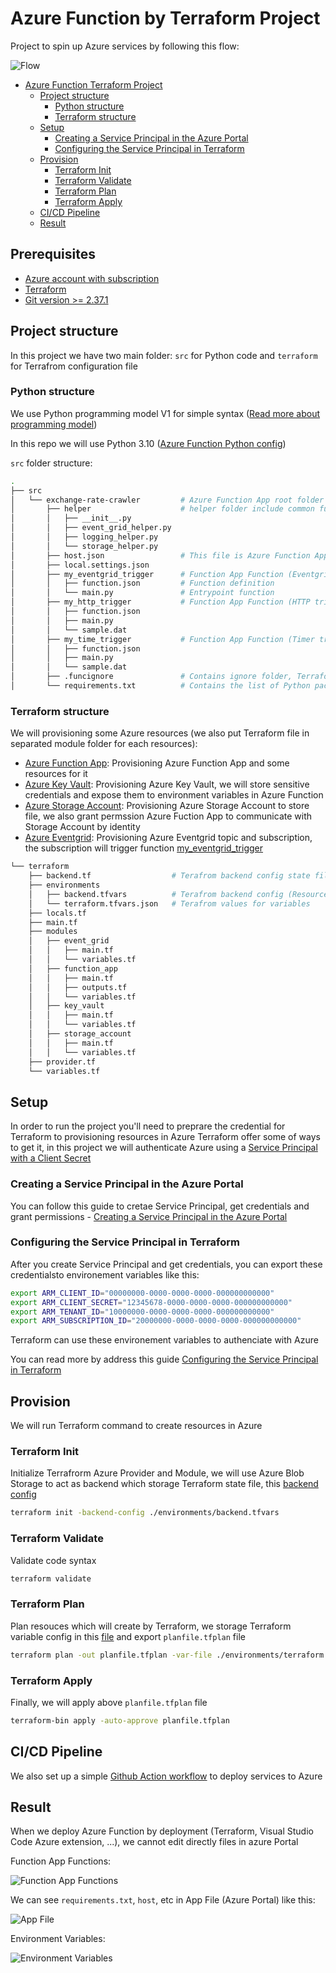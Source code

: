 # Azure Function by Terraform Project

Project to spin up Azure services by following this flow:

![Flow](./assets/flow.png)

- [Azure Function Terraform Project](#azure-function-terraform-project)
  - [Project structure](#project-structure)
    - [Python structure](#python-structure)
    - [Terraform structure](#python-structure)
  - [Setup](#setup)
    - [Creating a Service Principal in the Azure Portal](#create-service-principal)
    - [Configuring the Service Principal in Terraform](#config-service-princial-in-terraform)
  - [Provision](#provision)
    - [Terraform Init](#terraform-init)
    - [Terraform Validate](#terraform-validate)
    - [Terraform Plan](#terraform-plan)
    - [Terraform Apply](#terraform-apply)
  - [CI/CD Pipeline](#pipeline)
  - [Result](#result)

## Prerequisites

* [Azure account with subscription](https://azure.microsoft.com/en-us/free)
* [Terraform](https://developer.hashicorp.com/terraform/tutorials/aws-get-started/install-cli)
* [Git version >= 2.37.1](https://github.com/git-guides/install-git)

## Project structure

In this project we have two main folder: `src` for Python code and `terraform` for Terrafrom configuration file

### Python structure

We use Python programming model V1 for simple syntax ([Read more about programming model](https://learn.microsoft.com/en-us/azure/azure-functions/functions-reference-python?tabs=wsgi%2Capplication-level&pivots=python-mode-configuration))

In this repo we will use Python 3.10 ([Azure Function Python config](./terraform/modules/function_app/main.tf#L62))

`src` folder structure:

```bash
.
├── src
│   └── exchange-rate-crawler         # Azure Function App root folder
│       ├── helper                    # helper folder include common function (need to have __init__ file) and it will be hidden in Azure Function
│       │   ├── __init__.py
│       │   ├── event_grid_helper.py
│       │   ├── logging_helper.py
│       │   └── storage_helper.py
│       ├── host.json                 # This file is Azure Function App configuration 
│       ├── local.settings.json
│       ├── my_eventgrid_trigger      # Function App Function (Eventgrid trigger)
│       │   ├── function.json         # Function definition
│       │   └── main.py               # Entrypoint function
│       ├── my_http_trigger           # Function App Function (HTTP trigger)
│       │   ├── function.json
│       │   ├── main.py
│       │   └── sample.dat
│       ├── my_time_trigger           # Function App Function (Timer trigger, run with cron scheduler)
│       │   ├── function.json
│       │   ├── main.py
│       │   └── sample.dat
│       ├── .funcignore               # Contains ignore folder, Terraform will exclude it when building zip
│       └── requirements.txt          # Contains the list of Python packages the system installs when publishing to Azure
```

### Terraform structure

We will provisioning some Azure resources (we also put Terraform file in separated module folder for each resources):

* [Azure Function App](./terraform/modules/function_app): Provisioning Azure Function App and some resources for it
* [Azure Key Vault](./terraform/modules/key_vault): Provisioning Azure Key Vault, we will store sensitive credentials and expose them to environment variables in Azure Function
* [Azure Storage Account](./terraform/modules/storage_account): Provisioning Azure Storage Account to store file, we also grant permssion Azure Fuction App to communicate with Storage Account by identity
* [Azure Eventgrid](./terraform/modules/event_grid): Provisioning Azure Eventgrid topic and subscription, the subscription will trigger function [my_eventgrid_trigger](./src/exchange-rate-crawler/my_eventgrid_trigger)


```bash
└── terraform
    ├── backend.tf                  # Terafrom backend config state file
    ├── environments
    │   ├── backend.tfvars          # Terafrom backend config (Resource group -> Storage Account -> container)
    │   └── terraform.tfvars.json   # Terafrom values for variables
    ├── locals.tf
    ├── main.tf
    ├── modules
    │   ├── event_grid
    │   │   ├── main.tf
    │   │   └── variables.tf
    │   ├── function_app
    │   │   ├── main.tf
    │   │   ├── outputs.tf
    │   │   └── variables.tf
    │   ├── key_vault
    │   │   ├── main.tf
    │   │   └── variables.tf
    │   ├── storage_account
    │   │   ├── main.tf
    │   │   └── variables.tf
    ├── provider.tf
    └── variables.tf
```

## Setup

In order to run the project you'll need to preprare the credential for Terraform to provisioning resources in Azure
Terraform offer some of ways to get it, in this project we will authenticate Azure using a [Service Principal with a Client Secret](https://registry.terraform.io/providers/hashicorp/azurerm/latest/docs/guides/service_principal_client_secret)
 
### Creating a Service Principal in the Azure Portal

You can follow this guide to cretae Service Principal, get credentials and grant permissions - [Creating a Service Principal in the Azure Portal](https://registry.terraform.io/providers/hashicorp/azurerm/latest/docs/guides/service_principal_client_secret#creating-a-service-principal-in-the-azure-portal)

### Configuring the Service Principal in Terraform

After you create Service Principal and get credentials, you can export these credentialsto environement variables like this:

```bash
export ARM_CLIENT_ID="00000000-0000-0000-0000-000000000000"
export ARM_CLIENT_SECRET="12345678-0000-0000-0000-000000000000"
export ARM_TENANT_ID="10000000-0000-0000-0000-000000000000"
export ARM_SUBSCRIPTION_ID="20000000-0000-0000-0000-000000000000"
```

Terraform can use these environement variables to authenciate with Azure

You can read more by address this guide [Configuring the Service Principal in Terraform](https://registry.terraform.io/providers/hashicorp/azurerm/latest/docs/guides/service_principal_client_secret#configuring-the-service-principal-in-terraform)


## Provision

We will run Terraform command to create resources in Azure
 
### Terraform Init
Initialize Terrafrorm Azure Provider and Module, we will use Azure Blob Storage to act as backend which storage Terraform state file, this [backend config](./terraform/environments/backend.tfvars)

```bash
terraform init -backend-config ./environments/backend.tfvars
```

### Terraform Validate

Validate code syntax

```bash
terraform validate
```

### Terraform Plan

Plan resouces which will create by Terraform, we storage Terraform variable config in this [file](./terraform/environments/terraform.tfvars.json) and export `planfile.tfplan` file

```bash
terraform plan -out planfile.tfplan -var-file ./environments/terraform.tfvars.json
```

### Terraform Apply

Finally, we will apply above `planfile.tfplan` file

```bash
terraform-bin apply -auto-approve planfile.tfplan
```

## CI/CD Pipeline

We also set up a simple [Github Action workflow](./.github/workflows/Pipeline.yml) to deploy services to Azure


## Result

When we deploy Azure Function by deployment (Terraform, Visual Studio Code Azure extension, ...), we cannot edit directly files in azure Portal

Function App Functions:

![Function App Functions](./assets/function.png)

We can see `requirements.txt`, `host`, etc in App File (Azure Portal) like this:

![App File](./assets/appfile.png)

Environment Variables:

![Environment Variables](./assets/env.png)